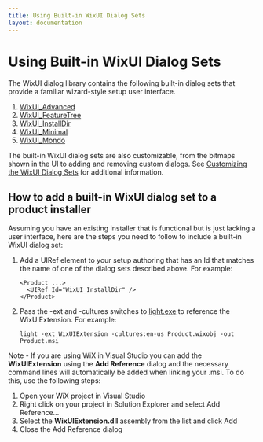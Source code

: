 ```yaml
---
title: Using Built-in WixUI Dialog Sets
layout: documentation
---
```


# Using Built-in WixUI Dialog Sets

The WixUI dialog library contains the following built-in dialog sets that provide a familiar wizard-style setup user interface.

1. [WixUI_Advanced](dialog_reference/WixUI_advanced.html)
1. [WixUI_FeatureTree](dialog_reference/WixUI_featuretree.html)
1. [WixUI_InstallDir](dialog_reference/WixUI_installdir.html)
1. [WixUI_Minimal](dialog_reference/WixUI_minimal.html)
1. [WixUI_Mondo](dialog_reference/WixUI_mondo.html)

The built-in WixUI dialog sets are also customizable, from the bitmaps shown in the UI to adding and removing custom dialogs. See [Customizing the WixUI Dialog Sets](WixUI_customizations.html) for additional information.

## How to add a built-in WixUI dialog set to a product installer

Assuming you have an existing installer that is functional but is just lacking a user interface, here are the steps you need to follow to include a built-in WixUI dialog set:

1. Add a UIRef element to your setup authoring that has an Id that matches the name of one of the dialog sets described above. For example:

    ```
    <Product ...>
      <UIRef Id="WixUI_InstallDir" />
    </Product>
    ```

2. Pass the -ext and -cultures switches to [light.exe](~/overview/light.html) to reference the WixUIExtension. For example:  

    ```
    light -ext WixUIExtension -cultures:en-us Product.wixobj -out Product.msi
    ```

Note - If you are using WiX in Visual Studio you can add the **WixUIExtension** using the **Add Reference** dialog and the necessary command lines will automatically be added when linking your .msi. To do this, use the following steps:
  
  1. Open your WiX project in Visual Studio
  2. Right click on your project in Solution Explorer and select Add Reference...
  3. Select the <strong>WixUIExtension.dll</strong> assembly from the list and click Add
  4. Close the Add Reference dialog
